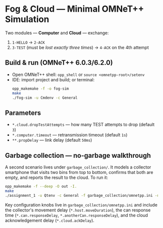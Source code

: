 # Fog & Cloud — Minimal OMNeT++ Simulation

Two modules — **Computer** and **Cloud** — exchange:

1. `1-HELLO` → `2-ACK`
2. `3-TEST` (must be *lost exactly three times*) → `4-ACK` on the 4th attempt

## Build & run (OMNeT++ 6.0.3/6.2.0)
- Open OMNeT++ shell: `opp_shell` or `source <omnetpp-root>/setenv`
- IDE: import project and build; or terminal:
    ```bash
    opp_makemake -f -o fog-sim
    make
    ./fog-sim -u Cmdenv -c General
    ```

## Parameters
- `*.cloud.dropTestAttempts` — how many TEST attempts to drop (default `3`)
- `*.computer.timeout` — retransmission timeout (default `1s`)
- `**.propDelay` — link delay (default `50ms`)

## Garbage collection — no-garbage walkthrough

A second scenario lives under `garbage_collection/`. It models a collector smartphone that
visits two bins from top to bottom, confirms that both are empty, and reports the result to
the cloud. To run it:

```bash
opp_makemake -f --deep -O out -I.
make
./assignment_1 -u Qtenv -c General -f garbage_collection/omnetpp.ini -n .
```

Key configuration knobs live in `garbage_collection/omnetpp.ini` and include the
collector's movement delay (`*.host.moveDuration`), the can response time
(`*.can.responseDelay`, `*.anotherCan.responseDelay`), and the cloud acknowledgement delay
(`*.cloud.ackDelay`).